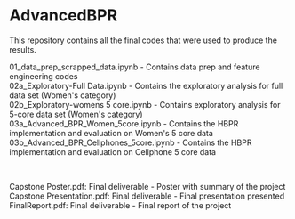 # AdvancedBPR

This repository contains all the final codes that were used to produce the results. 

01_data_prep_scrapped_data.ipynb - Contains data prep and feature engineering codes
</br>
02a_Exploratory-Full Data.ipynb - Contains the exploratory analysis for full data set (Women's category)
</br>
02b_Exploratory-womens 5 core.ipynb - Contains exploratory analysis for 5-core data set (Women's category)
</br>
03a_Advanced_BPR_Women_5core.ipynb - Contains the HBPR implementation and evaluation on Women's 5 core data
</br>
03b_Advanced_BPR_Cellphones_5core.ipynb - Contains the HBPR implementation and evaluation on Cellphone 5 core data
</br>

</br>

Capstone Poster.pdf: Final deliverable - Poster with summary of the project
</br>
Capstone Presentation.pdf: Final deliverable - Final presentation presented 
</br>
FinalReport.pdf: Final deliverable - Final report of the project

